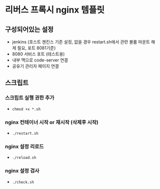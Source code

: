 # 리버스 프록시 nginx 템플릿

## 구성되어있는 설정
* jenkins (호스트 젠킨스 기준 설정, 없을 경우 restart.sh에서 관련 볼륨 마운트 해제 필요, 포트 8081기준)
* 8080 서비스 포트 (테스트용)
* 내부 맥으로 code-server 연결
* 공유기 관리자 페이지 연결

## 스크립트

### 스크립트 실행 권한 추가
* `chmod +x *.sh`

### nginx 컨테이너 시작 or 재시작 (삭제후 시작)
* `./restart.sh`

### nginx 설정 리로드
* `./reload.sh`

### nginx 설정 검사
* `./check.sh`


